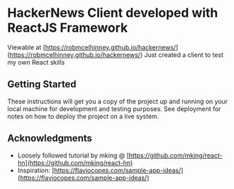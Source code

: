 # HackerNews Client developed with ReactJS Framework
Viewable at [https://robmcelhinney.github.io/hackernews/] (https://robmcelhinney.github.io/hackernews/)
Just created a client to test my own React skills

## Getting Started

These instructions will get you a copy of the project up and running on your local machine for development and testing purposes. See deployment for notes on how to deploy the project on a live system.


## Acknowledgments

* Loosely followed tutorial by mking @ [https://github.com/mking/react-hn](https://github.com/mking/react-hn)
* Inspiration: [https://flaviocopes.com/sample-app-ideas/](https://flaviocopes.com/sample-app-ideas/)
